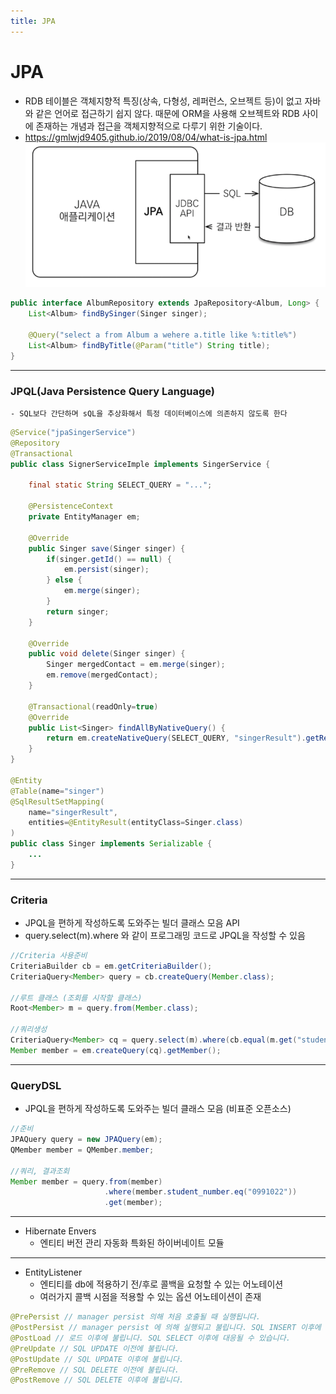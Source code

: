 ```yaml
---
title: JPA
---
```


# JPA
- RDB 테이블은 객체지향적 특징(상속, 다형성, 레퍼런스, 오브젝트 등)이 없고 자바와 같은 언어로 접근하기 쉽지 않다. 때문에 ORM을 사용해 오브젝트와 RDB 사이에 존재하는 개념과 접근을 객체지향적으로 다루기 위한 기술이다.
- https://gmlwjd9405.github.io/2019/08/04/what-is-jpa.html
![jpa-frame](img/jpa-frame.PNG)
```java
public interface AlbumRepository extends JpaRepository<Album, Long> {
    List<Album> findBySinger(Singer singer);

    @Query("select a from Album a wehere a.title like %:title%")
    List<Album> findByTitle(@Param("title") String title);
}
```
---
### JPQL(Java Persistence Query Language)
    - SQL보다 간단하며 sQL을 추상화해서 특정 데이터베이스에 의존하지 않도록 한다

```java
@Service("jpaSingerService")
@Repository
@Transactional
public class SignerServiceImple implements SingerService {

    final static String SELECT_QUERY = "...";

    @PersistenceContext
    private EntityManager em;

    @Override
    public Singer save(Singer singer) {
        if(singer.getId() == null) {
            em.persist(singer);
        } else {
            em.merge(singer);
        }
        return singer;
    }

    @Override
    public void delete(Singer singer) {
        Singer mergedContact = em.merge(singer);
        em.remove(mergedContact);
    }

    @Transactional(readOnly=true)
    @Override
    public List<Singer> findAllByNativeQuery() {
        return em.createNativeQuery(SELECT_QUERY, "singerResult").getResultList();
    }
}

@Entity
@Table(name="singer")
@SqlResultSetMapping(
    name="singerResult",
    entities=@EntityResult(entityClass=Singer.class)
)
public class Singer implements Serializable {
    ...
}
```

---

### Criteria
- JPQL을 편하게 작성하도록 도와주는 빌더 클래스 모음 API
- query.select(m).where 와 같이 프로그래밍 코드로 JPQL을 작성할 수 있음

```java
//Criteria 사용준비
CriteriaBuilder cb = em.getCriteriaBuilder();
CriteriaQuery<Member> query = cb.createQuery(Member.class);

//루트 클래스 (조회를 시작할 클래스)
Root<Member> m = query.from(Member.class);

//쿼리생성
CriteriaQuery<Member> cq = query.select(m).where(cb.equal(m.get("student_number"), "0991022");
Member member = em.createQuery(cq).getMember();
```

---

### QueryDSL
- JPQL을 편하게 작성하도록 도와주는 빌더 클래스 모음 (비표준 오픈소스)

```java
//준비
JPAQuery query = new JPAQuery(em);
QMember member = QMember.member;

//쿼리, 결과조회
Member member = query.from(member)
                     .where(member.student_number.eq("0991022"))
                     .get(member);
```

---
- Hibernate Envers
    - 엔티티 버전 관리 자동화 특화된 하이버네이트 모듈
---
- EntityListener
    - 엔티티를 db에 적용하기 전/후로 콜백을 요청할 수 있는 어노테이션
    - 여러가지 콜백 시점을 적용할 수 있는 옵션 어노테이션이 존재

```java
@PrePersist // manager persist 의해 처음 호출될 때 실행됩니다.
@PostPersist // manager persist 에 의해 실행되고 불립니다. SQL INSERT 이후에 대응될 수 있습니다.
@PostLoad // 로드 이후에 불립니다. SQL SELECT 이후에 대응될 수 있습니다.
@PreUpdate // SQL UPDATE 이전에 불립니다.
@PostUpdate // SQL UPDATE 이후에 불립니다.
@PreRemove // SQL DELETE 이전에 불립니다.
@PostRemove // SQL DELETE 이후에 불립니다.
```